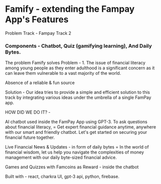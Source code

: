 # Famify - extending the Fampay App's Features
Problem Track - Fampay Track 2

### Components - Chatbot, Quiz (gamifying learning), And Daily Bytes.

The problem Famify solves
Problem - 1. The issue of financial literacy
 among young people as they enter adulthood is a significant concern as 
it can leave them vulnerable to a vast majority of the world.


Absence of a reliable & fun source

Solution - Our idea tries to provide a 
simple and efficient solution to this track by integrating various ideas
 under the umbrella of a single FamPay app.

HOW DID WE DO IT? -



AI chatbot used inside the FamPay App using GPT-3. To 
ask questions about financial literacy, = Get expert financial guidance 
anytime, anywhere with our smart and friendly chatbot. Let's get started
 on securing your financial future together.




Live Financial News & Updates - in form 
of daily bytes = In the world of financial wisdom, let us help you 
navigate the complexities of money management with our daily byte-sized 
financial advice.




Games and Quizzes with Famcoins as Reward -  inside the chatbot


Built with - react, charkra UI, gpt-3 api, python, firebase.
